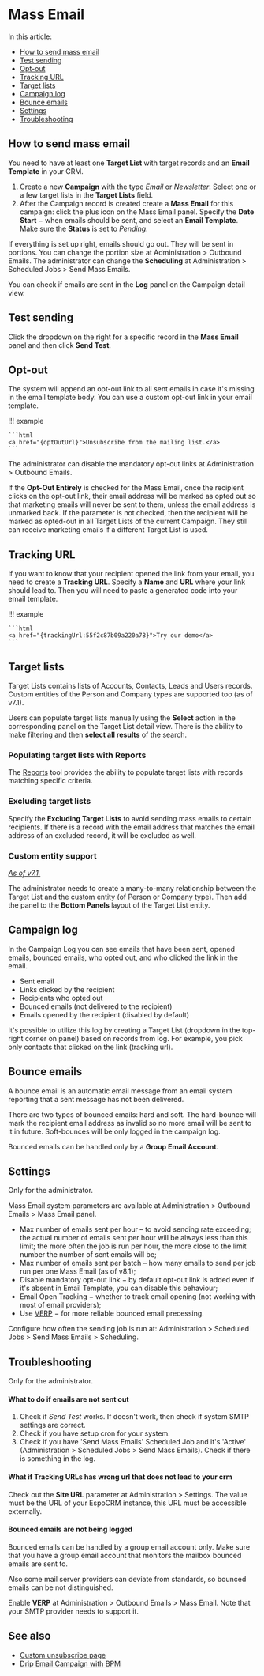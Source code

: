 # Mass Email

In this article:

* [How to send mass email](#how-to-send-mass-email)
* [Test sending](#test-sending)
* [Opt-out](#opt-out)
* [Tracking URL](#tracking-url)
* [Target lists](#target-lists)
* [Campaign log](#campaign-log)
* [Bounce emails](#bounce-emails)
* [Settings](#settings)
* [Troubleshooting](#troubleshooting)

## How to send mass email

You need to have at least one **Target List** with target records and an **Email Template** in your CRM.

1. Create a new **Campaign** with the type *Email* or *Newsletter*. Select one or a few target lists in the **Target Lists** field.
2. After the Campaign record is created create a **Mass Email** for this campaign: click the plus icon on the Mass Email panel. Specify the **Date Start** − when emails should be sent, and select an **Email Template**. Make sure the **Status** is set to *Pending*.

If everything is set up right, emails should go out. They will be sent in portions. You can change the portion size at Administration > Outbound Emails. The administrator can change the **Scheduling** at Administration > Scheduled Jobs > Send Mass Emails.

You can check if emails are sent in the **Log** panel on the Campaign detail view.

## Test sending

Click the dropdown on the right for a specific record in the **Mass Email** panel and then click **Send Test**.

## Opt-out

The system will append an opt-out link to all sent emails in case it's missing in the email template body. You can use a custom opt-out link in your email template.

!!! example

    ```html
    <a href="{optOutUrl}">Unsubscribe from the mailing list.</a>
    ```

The administrator can disable the mandatory opt-out links at Administration > Outbound Emails.

If the **Opt-Out Entirely** is checked for the Mass Email, once the recipient clicks on the opt-out link, their email address will be marked as opted out so that marketing emails will never be sent to them, unless the email address is unmarked back. If the parameter is not checked, then the recipient will be marked as opted-out in all Target Lists of the current Campaign. They still can receive marketing emails if a different Target List is used.

## Tracking URL

If you want to know that your recipient opened the link from your email, you need to create a **Tracking URL**. Specify a **Name**
 and **URL** where your link should lead to. Then you will need to paste a generated code into your email template.

!!! example

    ```html
    <a href="{trackingUrl:55f2c87b09a220a78}">Try our demo</a>
    ```

## Target lists

Target Lists contains lists of Accounts, Contacts, Leads and Users records. Custom entities of the Person and Company types are supported too (as of v7.1).

Users can populate target lists manually using the **Select** action in the corresponding panel on the Target List detail view. There is the ability to make filtering and then **select all results** of the search.

### Populating target lists with Reports

The [Reports](reports.md#syncing-with-target-lists) tool provides the ability to populate target lists with records matching specific criteria.

### Excluding target lists

Specify the **Excluding Target Lists** to avoid sending mass emails to certain recipients. If there is a record with the email address that matches the email address of an excluded record, it will be excluded as well.

### Custom entity support

*[As of v7.1.](https://github.com/espocrm/espocrm/issues/2203)*

The administrator needs to create a many-to-many relationship between the Target List and the custom entity (of Person or Company type). Then add the panel to the **Bottom Panels** layout of the Target List entity.

## Campaign log

In the Campaign Log you can see emails that have been sent, opened emails, bounced emails, who opted out, and who clicked the link in the email.

* Sent email
* Links clicked by the recipient
* Recipients who opted out
* Bounced emails (not delivered to the recipient)
* Emails opened by the recipient (disabled by default)

It's possible to utilize this log by creating a Target List (dropdown in the top-right corner on panel) based on records from log. For example, you pick only contacts that clicked on the link (tracking url).

## Bounce emails

A bounce email is an automatic email message from an email system reporting that a sent message has not been delivered.

There are two types of bounced emails: hard and soft. The hard-bounce will mark the recipient email address as invalid so no more email will be sent to it in future. Soft-bounces will be only logged in the campaign log.

Bounced emails can be handled only by a **Group Email Account**. 

## Settings

Only for the administrator.

Mass Email system parameters are available at Administration > Outbound Emails > Mass Email panel.

* Max number of emails sent per hour – to avoid sending rate exceeding; the actual number of emails sent per hour will be always less than this limit; the more often the job is run per hour, the more close to the limit number the number of sent emails will be;
* Max number of emails sent per batch – how many emails to send per job run per one Mass Email (as of v8.1);
* Disable mandatory opt-out link − by default opt-out link is added even if it's absent in Email Template, you can disable this behaviour;
* Email Open Tracking − whether to track email opening (not working with most of email providers);
* Use [VERP](https://en.wikipedia.org/wiki/Variable_envelope_return_path) − for more reliable bounced email precessing.

Configure how often the sending job is run at: Administration > Scheduled Jobs > Send Mass Emails > Scheduling.

## Troubleshooting

Only for the administrator.

#### What to do if emails are not sent out

1. Check if _Send Test_ works. If doesn't work, then check if system SMTP settings are correct.
2. Check if you have setup cron for your system.
3. Check if you have 'Send Mass Emails' Scheduled Job and it's 'Active' (Administration > Scheduled Jobs > Send Mass Emails). Check if there is something in the log.

#### What if Tracking URLs has wrong url that does not lead to your crm

Check out the **Site URL** parameter at Administration > Settings. The value must be the URL of your EspoCRM instance, this URL must be accessible externally.

#### Bounced emails are not being logged

Bounced emails can be handled by a group email account only. Make sure that you have a group email account that monitors the mailbox bounced emails are sent to.

Also some mail server providers can deviate from standards, so bounced emails can be not distinguished.

Enable **VERP** at Administration > Outbound Emails > Mass Email. Note that your SMTP provider needs to support it. 

## See also

* [Custom unsubscribe page](../development/campaign-unsubscribe-template.md)
* [Drip Email Campaign with BPM](../administration/bpm-drip-email-campaign.md)

